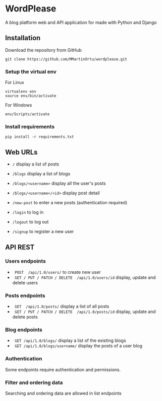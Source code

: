 # WordPlease

A blog platform web and API application for made with Python and Django 

## Installation

Download the repository from GitHub

```
git clone https://github.com/MMartinOrtu/wordplease.git
``````

### Setup the virtual env

For Linux
```
virtualenv env
source env/bin/activate
```
For Windows
```
env/Scripts/activate
```

### Install  requirements
```
pip install -r requirements.txt
```
## Web URLs

+ `/` display a list of posts
+ `/blogs` display a list of blogs
+ `/blogs/<username>` display all the user's posts
+ `/blogs/<username>/<id>` display  post detail
+ `/new-post` to enter a new posts (authentication required)

+ `/login` to log in
+ `/logout` to log out
+ `/signup` to register a new user


## API REST 

### Users endpoints
+ ` POST  /api/1.0/users/` to create new user
+ ` GET / PUT / PATCH / DELETE  /api/1.0/users/id` display, update and delete users 

### Posts endpoints
+ ` GET  /api/1.0/posts/` display a list of all posts
+ ` GET / PUT / PATCH / DELETE  /api/1.0/posts/id` display, update and delete posts

### Blog endpoints

+ ` GET /api/1.0/blogs/` display a list of the existing blogs
+ ` GET /api/1.0/blogs/username/` display the posts of a user blog

### Authentication

Some endpoints require authentication and permissions.

### Filter and ordering data

Searching and ordering data are allowed in list endpoints
